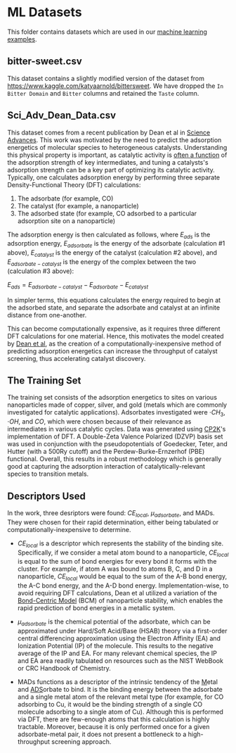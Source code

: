 # ML Datasets

This folder contains datasets which are used in our [machine learning examples](..//machine_learning).

## bitter-sweet.csv
This dataset contains a slightly modified version of the dataset from https://www.kaggle.com/katyaarnold/bittersweet. We have dropped the `In Bitter Domain` and `Bitter` columns and retained the `Taste` column.

## Sci_Adv_Dean_Data.csv

This dataset comes from a recent publication by Dean et al in [Science Advances](https://advances.sciencemag.org/content/5/9/eaax5101.abstract). This work was motivated by the need to predict the adsorption energetics of molecular species to heterogeneous catalysts. Understanding this physical property is important, as catalytic activity is [often a function](https://en.wikipedia.org/wiki/Sabatier_principle) of the adsorption strength of key intermediates, and tuning a catalysts's adsorption strength can be a key part of optimizing its catalytic activity. Typically, one calculates adsorption energy by performing three separate Density-Functional Theory (DFT) calculations:

1. The adsorbate (for example, CO)
2. The catalyst (for example, a nanoparticle)
3. The adsorbed state (for example, CO adsorbed to a particular adsorption site on a nanoparticle)

The adsorption energy is then calculated as follows, where $E_{ads}$ is the adsorption energy, $E_{adsorbate}$ is the energy of the adsorbate (calculation #1 above), $E_{catalyst}$ is the energy of the catalyst (calculation #2 above), and $E_{adsorbate-catalyst}$ is the energy of the complex between the two (calculation #3 above):

$E_{ads} = E_{adsorbate-catalyst} - E_{adsorbate} - E_{catalyst}$

In simpler terms, this equations calculates the energy required to begin at the adsorbed state, and separate the adsorbate and catalyst at an infinite distance from one-another.

This can become computationally expensive, as it requires three different DFT calculations for one material. Hence, this motivates the model created by [Dean et al](https://advances.sciencemag.org/content/5/9/eaax5101.abstract), as the creation of a computationally-inexpensive method of predicting adsorption energetics can increase the throughput of catalyst screening, thus accelerating catalyst discovery.

## The Training Set

The training set consists of the adsorption energetics to sites on various nanoparticles made of copper, silver, and gold (metals which are commonly investigated for catalytic applications). Adsorbates investigated were $\cdot{CH_3}$, $\cdot{OH}$, and $CO$, which were chosen because of their relevance as intermediates in various catalytic cycles. Data was generated using [CP2K](https://www.cp2k.org/)'s implementation of DFT. A Double-Zeta Valence Polarized (DZVP) basis set was used in conjunction with the pseudopotentials of Goedecker, Teter, and Hutter (with a 500Ry cutoff) and the Perdew-Burke-Ernzerhof (PBE) functional. Overall, this results in a robust methodology which is generally good at capturing the adsorption interaction of catalytically-relevant species to transition metals.

## Descriptors Used

In the work, three desriptors were found: $CE_{local}$, $\mu_{adsorbate}$, and MADs. They were chosen for their rapid determination, either being tabulated or computationally-inexpensive to determine.

- $CE_{local}$ is a descriptor which represents the stability of the binding site. Specifically, if we consider a metal atom bound to a nanoparticle, $CE_{local}$ is equal to the sum of bond energies for every bond it forms with the cluster. For example, if atom A was bound to atoms B, C, and D in a nanoparticle, $CE_{local}$ would be equal to the sum of the A-B bond energy, the A-C bond energy, and the A-D bond energy. Implementation-wise, to avoid requiring DFT calculations, Dean et al utilized a variation of the [Bond-Centric Model](https://pubs.acs.org/doi/abs/10.1021/acs.nanolett.8b00670) (BCM) of nanoparticle stability, which enables the rapid prediction of bond energies in a metallic system.

- $\mu_{adsorbate}$ is the chemical potential of the adsorbate, which can be approximated under Hard/Soft Acid/Base (HSAB) theory via a first-order central differencing approximation using the Electron Affinity (EA) and Ionization Potential (IP) of the molecule. This results to the negative average of the IP and EA. For many relevant chemical species, the IP and EA area readily tabulated on resources such as the NIST WebBook or CRC Handbook of Chemistry.

- MADs functions as a descriptor of the intrinsic tendency of the <u>M</u>etal and <u>ADS</u>orbate to bind. It is the binding energy between the adsorbate and a single metal atom of the relevant metal type (for example, for CO adsorbing to Cu, it would be the binding strength of a single CO molecule adsorbing to a single atom of Cu). Although this is performed via DFT, there are few-enough atoms that this calculation is highly tractable. Moreover, because it is only performed once for a given adsorbate-metal pair, it does not present a bottleneck to a high-throughput screening approach.

